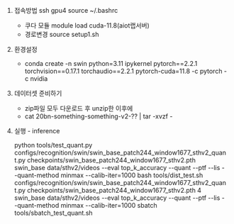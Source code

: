 1. 접속방법
    ssh gpu4
    source ~/.bashrc
    - 쿠다 모듈
      module load cuda-11.8(aiot랩서버)
    - 경로변경 source setup1.sh
    
2. 환경설정
    - conda create -n swin python=3.11 ipykernel pytorch==2.2.1 torchvision==0.17.1 torchaudio==2.2.1 pytorch-cuda=11.8 -c pytorch -c nvidia

3. 데이터셋 준비하기
    - zip파일 모두 다운로드 후 unzip한 이후에
    - cat 20bn-something-something-v2-?? | tar -xvzf -

  
4. 실행 - inference
   
    python tools/test_quant.py configs/recognition/swin/swin_base_patch244_window1677_sthv2_quant.py checkpoints/swin_base_patch244_window1677_sthv2.pth  swin_base data/sthv2/videos --eval top_k_accuracy --quant --ptf --lis --quant-method minmax --calib-iter=1000
    bash tools/dist_test.sh  configs/recognition/swin/swin_base_patch244_window1677_sthv2_quant.py checkpoints/swin_base_patch244_window1677_sthv2.pth 4 swin_base data/sthv2/videos --eval top_k_accuracy --quant --ptf --lis --quant-method minmax --calib-iter=1000
    sbatch tools/sbatch_test_quant.sh
